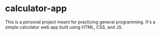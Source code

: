 # calculator-app

This is a personal project meant for practicing general programming. It's a simple calculator web app built using HTML, CSS, and JS.
